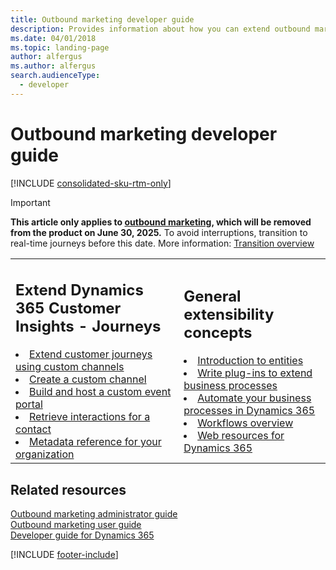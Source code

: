 ```yaml
---
title: Outbound marketing developer guide
description: Provides information about how you can extend outbound marketing.
ms.date: 04/01/2018
ms.topic: landing-page
author: alfergus
ms.author: alfergus
search.audienceType: 
  - developer
---
```


# Outbound marketing developer guide

[!INCLUDE [consolidated-sku-rtm-only](.././includes/consolidated-sku-rtm-only.md)]

> [!IMPORTANT]
> **This article only applies to [outbound marketing](../user-guide.md), which will be removed from the product on June 30, 2025.** To avoid interruptions, transition to real-time journeys before this date. More information: [Transition overview](../transition-overview.md)

<table>

<tr><td>

<h2>Extend Dynamics 365 Customer Insights - Journeys</h2>
<li><a href="extend-customer-journeys-custom-channels.md" data-raw-source="[Extend customer journeys using custom channels](extend-customer-journeys-custom-channels.md)">Extend customer journeys using custom channels</a></li>
<li><a href="create-custom-channel.md" data-raw-source="[Create a custom channel](create-custom-channel.md)">Create a custom channel</a></li>
<li><a href="event-management-web-application.md" data-raw-source="[Build and host a custom event portal](event-management-web-application.md)">Build and host a custom event portal</a></li>
<li><a href="retrieve-interactions-contact.md" data-raw-source="[Retrieve interactions for a contact](retrieve-interactions-contact.md)">Retrieve interactions for a contact</a></li>
<li><a href="marketing-organization-metadata.md" data-raw-source="[Metadata reference for your organization](marketing-organization-metadata.md)">Metadata reference for your organization</a></li>

</td><td>

<h2>General extensibility concepts</h2>
<li><a href="/dynamics365/customerengagement/on-premises/developer/introduction-entities" data-raw-source="[Introduction to entities](/dynamics365/customerengagement/on-premises/developer/introduction-entities)">Introduction to entities</a></li>
<li><a href="/dynamics365/customerengagement/on-premises/developer/write-plugin-extend-business-processes" data-raw-source="[Write plug-ins to extend business processes](/dynamics365/customerengagement/on-premises/developer/write-plugin-extend-business-processes)">Write plug-ins to extend business processes</a></li>
<li><a href="/dynamics365/customerengagement/on-premises/developer/automate-business-processes-customer-engagement" data-raw-source="[Automate your business processes in Dynamics 365](/dynamics365/customerengagement/on-premises/developer/automate-business-processes-customer-engagement)">Automate your business processes in Dynamics 365</a></li>
<li><a href="/dynamics365/customerengagement/on-premises/customize/workflow-processes" data-raw-source="[Workflows overview](/dynamics365/customerengagement/on-premises/customize/workflow-processes)">Workflows overview</a></li>
<li><a href="/dynamics365/customerengagement/on-premises/developer/web-resources" data-raw-source="[Web resources for Dynamics 365](/dynamics365/customerengagement/on-premises/developer/web-resources)">Web resources for Dynamics 365</a></li>

</td></tr>
</table>

## Related resources

[Outbound marketing administrator guide](../admin-guide.md)  
[Outbound marketing user guide](../../journeys/user-guide.md)  
[Developer guide for Dynamics 365](/dynamics365/customerengagement/on-premises/developer/overview) 

[!INCLUDE [footer-include](.././includes/footer-banner.md)]

